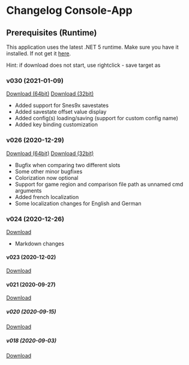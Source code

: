﻿# Changelog Console-App

## Prerequisites (Runtime)
This application uses the latest .NET 5 runtime. Make sure you have it installed. If not get it <a href=prerequisites>here</a>.

Hint: if download does not start, use rightclick - save target as

### v030 (2021-01-09)
<a href="http://xeth.de/Releases/SramComparer/Comparer-SoE-030-x64.zip">Download (64bit)</a>
<a href="http://xeth.de/Releases/SramComparer/Comparer-SoE-030-x86.zip">Download (32bit)</a>
* Added support for Snes9x savestates
* Added savestate offset value display
* Added config(s) loading/saving (support for custom config name)
* Added key binding customization

### v026 (2020-12-29)
<a href="http://xeth.de/Releases/SramComparer/Comparer-SoE-026-x64.zip">Download (64bit)</a>
<a href="http://xeth.de/Releases/SramComparer/Comparer-SoE-026-x86.zip">Download (32bit)</a>
* Bugfix when comparing two different slots
* Some other minor bugfixes
* Colorization now optional
* Support for game region and comparison file path as unnamed cmd arguments
* Added french localization
* Some localization changes for English and German

### v024 (2020-12-26)
<a href="http://xeth.de/Releases/SramComparer/Comparer-SoE-024.zip">Download</a>
* Markdown changes

#### v023 (2020-12-02)
<a href="http://xeth.de/Releases/SramComparer/Comparer-SoE-023.zip">Download</a>

#### v021 (2020-09-27)
<a href="http://xeth.de/Releases/SramComparer/Comparer-SoE-021.zip">Download</a>

##### v020 (2020-09-15)
<a href="http://xeth.de/Releases/SramComparer/Comparer-SoE-020.zip">Download</a>

##### v018 (2020-09-03)
<a href="http://xeth.de/Releases/SramComparer/Comparer-SoE-018.zip">Download</a>

